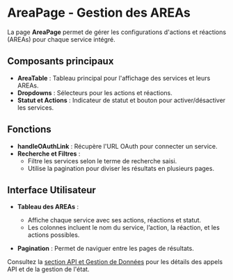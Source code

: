 # AreaPage - Gestion des AREAs

La page **AreaPage** permet de gérer les configurations d'actions et réactions (AREAs) pour chaque service intégré.

## Composants principaux

- **AreaTable** : Tableau principal pour l'affichage des services et leurs AREAs.
- **Dropdowns** : Sélecteurs pour les actions et réactions.
- **Statut et Actions** : Indicateur de statut et bouton pour activer/désactiver les services.

## Fonctions

- **handleOAuthLink** : Récupère l'URL OAuth pour connecter un service.
- **Recherche et Filtres** :
  - Filtre les services selon le terme de recherche saisi.
  - Utilise la pagination pour diviser les résultats en plusieurs pages.

## Interface Utilisateur

- **Tableau des AREAs** :
  - Affiche chaque service avec ses actions, réactions et statut.
  - Les colonnes incluent le nom du service, l’action, la réaction, et les actions possibles.
  
- **Pagination** : Permet de naviguer entre les pages de résultats.

Consultez la [section API et Gestion de Données](API_DataManagement.md) pour les détails des appels API et de la gestion de l'état.
